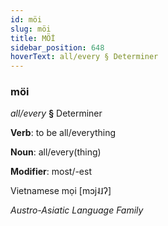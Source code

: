 ```yaml
---
id: möi
slug: möi
title: MÖİ
sidebar_position: 648
hoverText: all/every § Determiner
---
```


### möi

*all/every* **§** Determiner

**Verb**: to be all/everything

**Noun**: all/every(thing)

**Modifier**: most/-est

Vietnamese mọi   [mɔj˨˩ʔ]

*Austro-Asiatic Language Family*